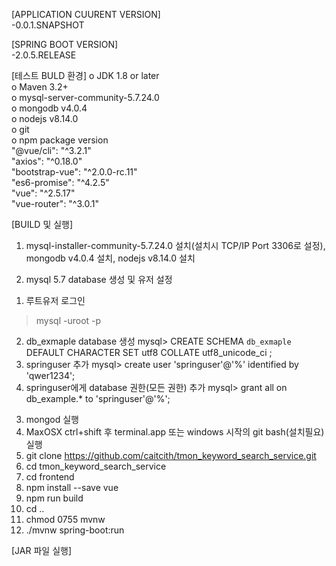 [APPLICATION CUURENT VERSION] <br>
-0.0.1.SNAPSHOT

[SPRING BOOT VERSION] <br>
-2.0.5.RELEASE

[테스트 BULD 환경]
o JDK 1.8 or later<br>
o Maven 3.2+<br>
o mysql-server-community-5.7.24.0<br>
o mongodb v4.0.4<br>
o nodejs v8.14.0<br>
o git<br>
o npm package version<br>
"@vue/cli": "^3.2.1"<br>
"axios": "^0.18.0"<br>
"bootstrap-vue": "^2.0.0-rc.11"<br>
"es6-promise": "^4.2.5"<br>
"vue": "^2.5.17"<br>
"vue-router": "^3.0.1"<br>

[BUILD 및 실행]
1. mysql-installer-community-5.7.24.0 설치(설치시 TCP/IP Port 3306로 설정), mongodb v4.0.4 설치, nodejs v8.14.0 설치

2. mysql 5.7 database 생성 및 유저 설정
1) 루트유저 로그인  
> mysql -uroot -p 
2) db_exmaple database 생성
mysql> CREATE SCHEMA `db_exmaple` DEFAULT CHARACTER SET utf8 COLLATE utf8_unicode_ci ;
3) springuser 추가
mysql> create user 'springuser'@'%' identified by 'qwer1234'; 
4) springuser에게 database 권한(모든 권한) 추가
mysql> grant all on db_example.* to 'springuser'@'%'; 

3. mongod 실행
4. MaxOSX ctrl+shift 후 terminal.app 또는 windows 시작의 git bash(설치필요) 실행
5. git clone https://github.com/caitcith/tmon_keyword_search_service.git
6. cd tmon_keyword_search_service
7. cd frontend
8. npm install --save vue
9. npm run build
10. cd ..
11. chmod 0755 mvnw
12. ./mvnw spring-boot:run
   
[JAR 파일 실행]
